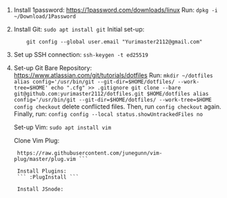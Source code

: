 1. Install 1password:
   https://1password.com/downloads/linux
   Run: ``` dpkg -i ~/Download/1Password ```
2. Install Git:
   ``` sudo apt install git ```
   Initial set-up:
   ``` git config --global user.name "Yurimaster2112"
       git config --global user.email "Yurimaster2112@gmail.com"
   ```
3. Set up SSH connection:
   ``` ssh-keygen -t ed25519 ```
5. Set-up Git Bare Repository:
   https://www.atlassian.com/git/tutorials/dotfiles
   Run: ``` mkdir ~/dotfiles
            alias config='/usr/bin/git --git-dir=$HOME/dotfiles/ --work-tree=$HOME'
            echo ".cfg" >> .gitignore
            git clone --bare git@github.com:yurimaster2112/dotfiles.git $HOME/dotfiles
            alias config='/usr/bin/git --git-dir=$HOME/dotfiles/ --work-tree=$HOME
            config checkout ```
   delete conflicted files. Then, run ``` config checkout ``` again.
   Finally, run: ``` config config --local status.showUntrackedFiles no ```
   
   Set-up Vim:
   ``` sudo apt install vim ```
 
   Clone Vim Plug:
   ``` curl -fLo ~/.vim/autoload/plug.vim --create-dirs \
    https://raw.githubusercontent.com/junegunn/vim-plug/master/plug.vim ```
   
    Install Plugins:
    ``` :PlugInstall ```
    
    Install JSnode:
    
    
 
